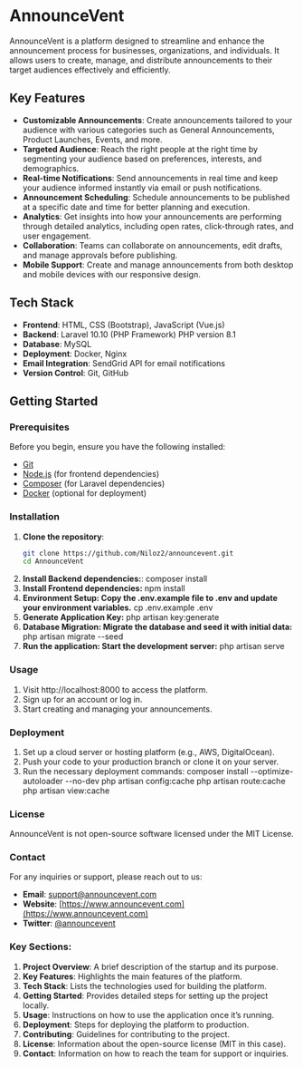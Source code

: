 # AnnounceVent

AnnounceVent is a platform designed to streamline and enhance the announcement process for businesses, organizations, and individuals. It allows users to create, manage, and distribute announcements to their target audiences effectively and efficiently.

## Key Features

- **Customizable Announcements**: Create announcements tailored to your audience with various categories such as General Announcements, Product Launches, Events, and more.
- **Targeted Audience**: Reach the right people at the right time by segmenting your audience based on preferences, interests, and demographics.
- **Real-time Notifications**: Send announcements in real time and keep your audience informed instantly via email or push notifications.
- **Announcement Scheduling**: Schedule announcements to be published at a specific date and time for better planning and execution.
- **Analytics**: Get insights into how your announcements are performing through detailed analytics, including open rates, click-through rates, and user engagement.
- **Collaboration**: Teams can collaborate on announcements, edit drafts, and manage approvals before publishing.
- **Mobile Support**: Create and manage announcements from both desktop and mobile devices with our responsive design.

## Tech Stack

- **Frontend**: HTML, CSS (Bootstrap), JavaScript (Vue.js)
- **Backend**: Laravel 10.10 (PHP Framework) PHP version 8.1
- **Database**: MySQL
- **Deployment**: Docker, Nginx
- **Email Integration**: SendGrid API for email notifications
- **Version Control**: Git, GitHub

## Getting Started

### Prerequisites

Before you begin, ensure you have the following installed:

- [Git](https://git-scm.com)
- [Node.js](https://nodejs.org) (for frontend dependencies)
- [Composer](https://getcomposer.org) (for Laravel dependencies)
- [Docker](https://www.docker.com) (optional for deployment)

### Installation

1. **Clone the repository**:
   ```bash
   git clone https://github.com/Niloz2/announcevent.git
   cd AnnounceVent
2. **Install Backend dependencies:**:
   composer install
3. **Install Frontend dependencies:**
    npm install
4. **Environment Setup: Copy the .env.example file to .env and update your environment variables.**
    cp .env.example .env
5. **Generate Application Key:**
    php artisan key:generate
6. **Database Migration: Migrate the database and seed it with initial data:**
    php artisan migrate --seed
7. **Run the application: Start the development server:**
    php artisan serve

### Usage
1. Visit http://localhost:8000 to access the platform.
2. Sign up for an account or log in.
3. Start creating and managing your announcements.

### Deployment
1. Set up a cloud server or hosting platform (e.g., AWS, DigitalOcean).
2. Push your code to your production branch or clone it on your server.
3. Run the necessary deployment commands:
composer install --optimize-autoloader --no-dev
php artisan config:cache
php artisan route:cache
php artisan view:cache

### License
AnnounceVent is not open-source software licensed under the MIT License.

### Contact
For any inquiries or support, please reach out to us:

- **Email**: [support@announcevent.com](mailto:support@announcevent.com)
- **Website**: [https://www.announcevent.com](https://www.announcevent.com)
- **Twitter**: [@announcevent](https://twitter.com/announcevent)


### Key Sections:

1. **Project Overview**: A brief description of the startup and its purpose.
2. **Key Features**: Highlights the main features of the platform.
3. **Tech Stack**: Lists the technologies used for building the platform.
4. **Getting Started**: Provides detailed steps for setting up the project locally.
5. **Usage**: Instructions on how to use the application once it’s running.
6. **Deployment**: Steps for deploying the platform to production.
7. **Contributing**: Guidelines for contributing to the project.
8. **License**: Information about the open-source license (MIT in this case).
9. **Contact**: Information on how to reach the team for support or inquiries.

